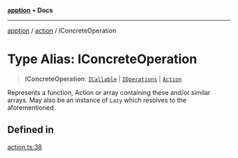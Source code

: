 [**apption**](../../README.md) • **Docs**

***

[apption](../../modules.md) / [action](../README.md) / IConcreteOperation

# Type Alias: IConcreteOperation

> **IConcreteOperation**: [`ICallable`](../../types/interfaces/ICallable.md) \| [`IOperations`](IOperations.md) \| [`Action`](../classes/Action.md)

Represents a function, Action or array containing these and/or similar arrays.
May also be an instance of `Lazy` which resolves to the aforementioned.

## Defined in

[action.ts:38](https://github.com/mksunny1/apption/blob/7303acd5ad264aa235c8c110ccb0c2efbc2d008c/src/action.ts#L38)
